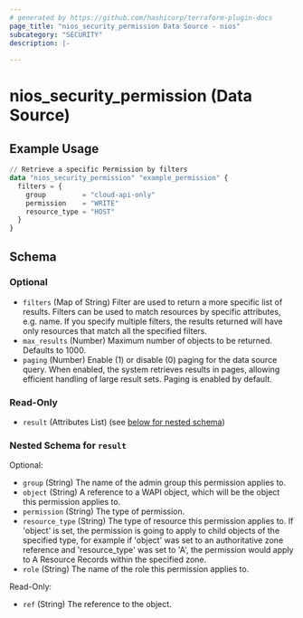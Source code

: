```yaml
---
# generated by https://github.com/hashicorp/terraform-plugin-docs
page_title: "nios_security_permission Data Source - nios"
subcategory: "SECURITY"
description: |-
  
---
```


# nios_security_permission (Data Source)



## Example Usage

```terraform
// Retrieve a specific Permission by filters
data "nios_security_permission" "example_permission" {
  filters = {
    group         = "cloud-api-only"
    permission    = "WRITE"
    resource_type = "HOST"
  }
}
```

<!-- schema generated by tfplugindocs -->
## Schema

### Optional

- `filters` (Map of String) Filter are used to return a more specific list of results. Filters can be used to match resources by specific attributes, e.g. name. If you specify multiple filters, the results returned will have only resources that match all the specified filters.
- `max_results` (Number) Maximum number of objects to be returned. Defaults to 1000.
- `paging` (Number) Enable (1) or disable (0) paging for the data source query. When enabled, the system retrieves results in pages, allowing efficient handling of large result sets. Paging is enabled by default.

### Read-Only

- `result` (Attributes List) (see [below for nested schema](#nestedatt--result))

<a id="nestedatt--result"></a>
### Nested Schema for `result`

Optional:

- `group` (String) The name of the admin group this permission applies to.
- `object` (String) A reference to a WAPI object, which will be the object this permission applies to.
- `permission` (String) The type of permission.
- `resource_type` (String) The type of resource this permission applies to. If 'object' is set, the permission is going to apply to child objects of the specified type, for example if 'object' was set to an authoritative zone reference and 'resource_type' was set to 'A', the permission would apply to A Resource Records within the specified zone.
- `role` (String) The name of the role this permission applies to.

Read-Only:

- `ref` (String) The reference to the object.
